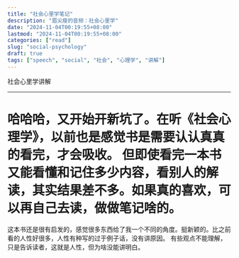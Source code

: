 ```yaml
---
title: "社会心里学笔记"
description: "眉尖瘦的音频：社会心里学"
date: "2024-11-04T00:19:55+08:00"
lastmod: "2024-11-04T00:19:55+08:00"
categories: ["read"]
slug: "social-psychology"
draft: true
tags: ["speech", "social", "社会", "心理学", "讲解"]
---
```


社会心里学讲解

---
哈哈哈，又开始开新坑了。在听《社会心理学》，以前也是感觉书是需要认认真真的看完，才会吸收。
但即使看完一本书又能看懂和记住多少内容，看别人的解读，其实结果差不多。如果真的喜欢，可以再自己去读，做做笔记啥的。
==
这本书还是很有启发的，感觉很多东西给了我一个不同的角度。挺新颖的。比之前看的人性好很多，人性有种写的过于例子话，没有讲原因。
有些观点不能理解，只是告诉读者，这就是人性，但为啥没能讲明白。